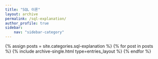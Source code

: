 ```yaml
---
title: "SQL 이론"
layout: archive
permalink: /sql-explanation/
author_profile: true
sidebar:
    nav: "sidebar-category"
---
```


{% assign posts = site.categories.sql-explanation %}
{% for post in posts %}
{% include archive-single.html type=entries_layout %}
{% endfor %}
